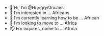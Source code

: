 - 👋 Hi, I’m @HungryAfricans
- 👀 I’m interested in ... Africans
- 🌱 I’m currently learning how to be ... African
- 💞️ I’m looking to move to ... Africa
- 📫 For inquires, come to ... Africa

<!---
HungryAfricans/HungryAfricans is a ✨ special ✨ repository because its `README.md` (this file) appears on your GitHub profile.
You can click the Preview link to take a look at your changes.
--->

